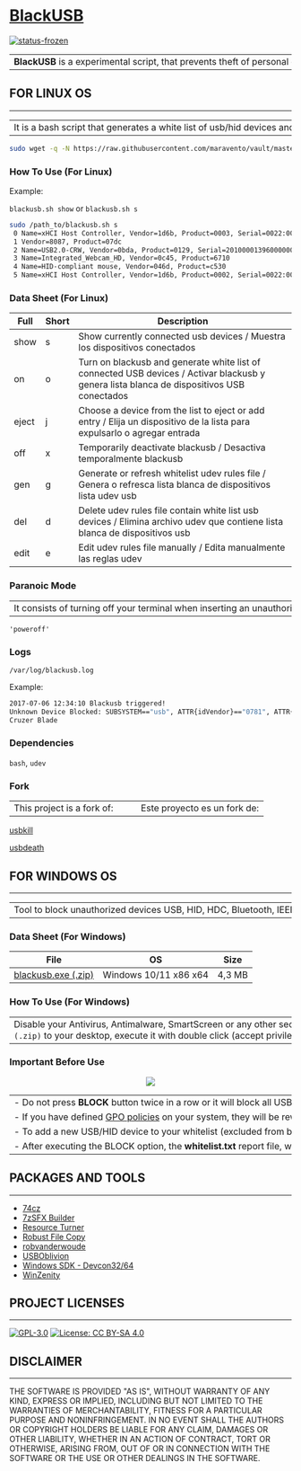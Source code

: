 # [BlackUSB](https://www.maravento.com)

[![status-frozen](https://img.shields.io/badge/status-frozen-blue.svg)](https://github.com/maravento/vault)

<!-- markdownlint-disable MD033 -->

<table width="100%">
  <tr>
    <td style="width: 50%; white-space: nowrap;">
     <b>BlackUSB</b> is a experimental script, that prevents theft of personal data, malware, forensic tools, BadUSB (USB Rubber Ducky), etc. Generates a whitelist of usb/hid devices and blocks any other unauthorized insertion of unknown devices, using udev rules.
    </td>
    <td style="width: 50%; white-space: nowrap;">
     <b>BlackUSB</b> es un script experimental, que previene el robo de datos personales, malware, herramientas forenses, BadUSB (USB Rubber Ducky), etc. Genera una lista blanca de dispositivos usb/hid y bloquea cualquier otra inserción no autorizada de dispositivos desconocidos, usando reglas udev.
    </td>
  </tr>
</table>

## FOR LINUX OS

---

<table width="100%">
  <tr>
    <td style="width: 50%; white-space: nowrap;">
     It is a bash script that generates a white list of usb/hid devices and blocks any other unauthorized insertion of unknown devices, using udev rules.
    </td>
    <td style="width: 50%; white-space: nowrap;">
     Es un bash script que genera una lista blanca de dispositivos usb/hid y bloquea cualquier otra inserción no autorizada de dispositivos desconocidos, usando reglas udev.
    </td>
  </tr>
</table>

```bash
sudo wget -q -N https://raw.githubusercontent.com/maravento/vault/master/blackusb/linux/blackusb.sh -O /path_to/blackusb.sh && sudo chmod +x /path_to/blackusb.sh
```

### How To Use (For Linux)

Example:

`blackusb.sh show` or `blackusb.sh s`

```bash
sudo /path_to/blackusb.sh s
 0 Name=xHCI Host Controller, Vendor=1d6b, Product=0003, Serial=0022:00:14.0
 1 Vendor=8087, Product=07dc
 2 Name=USB2.0-CRW, Vendor=0bda, Product=0129, Serial=20100001396000000
 3 Name=Integrated_Webcam_HD, Vendor=0c45, Product=6710
 4 Name=HID-compliant mouse, Vendor=046d, Product=c530
 5 Name=xHCI Host Controller, Vendor=1d6b, Product=0002, Serial=0022:00:14.0
```

### Data Sheet (For Linux)

|Full|Short|Description|
|----|-----|-----------|
|show|s|Show currently connected usb devices / Muestra los dispositivos conectados|
|on|o|Turn on blackusb and generate white list of connected USB devices / Activar blackusb y genera lista blanca de dispositivos USB conectados|
|eject|j|Choose a device from the list to eject or add entry / Elija un dispositivo de la lista para expulsarlo o agregar entrada|
|off|x|Temporarily deactivate blackusb / Desactiva temporalmente blackusb|
|gen|g|Generate or refresh whitelist udev rules file / Genera o refresca lista blanca de dispositivos lista udev usb|
|del|d|Delete udev rules file contain white list usb devices / Elimina archivo udev que contiene lista blanca de dispositivos usb|
|edit|e|Edit udev rules file manually / Edita manualmente las reglas udev|

### Paranoic Mode

<table width="100%">
  <tr>
    <td style="width: 50%; white-space: nowrap;">
     It consists of turning off your terminal when inserting an unauthorized and/or unknown usb device, rather than locking it. To activate it, edit the script manually and uncomment the line.
    </td>
    <td style="width: 50%; white-space: nowrap;">
     Consiste en apagar su terminal cuando se inserte un dispositivo usb no autorizado y/o desconocido, en lugar de bloquearlo. Para activarlo, edite manualmente el script y descomente la línea. 
    </td>
  </tr>
</table>

`'poweroff'`

### Logs

`/var/log/blackusb.log`

Example:

```bash
2017-07-06 12:34:10 Blackusb triggered!
Unknown Device Blocked: SUBSYSTEM=="usb", ATTR{idVendor}=="0781", ATTR{idProduct}=="5567", ATTR{serial}=="4C530799910104103543"
Cruzer Blade
```

### Dependencies

`bash`, `udev`

### Fork

<table width="100%">
  <tr>
    <td style="width: 50%; white-space: nowrap;">
     This project is a fork of:
    </td>
    <td style="width: 50%; white-space: nowrap;">
     Este proyecto es un fork de:
    </td>
  </tr>
</table>

[usbkill](https://github.com/hephaest0s/usbkill)

[usbdeath](https://github.com/trpt/usbdeath)

## FOR WINDOWS OS

---

<table width="100%">
  <tr>
    <td style="width: 50%; white-space: nowrap;">
     Tool to block unauthorized devices USB, HID, HDC, Bluetooth, IEEE, SmartCardReader, PCMCIA, Printers, SCSI, RAID, etc. Cleans previous device installations, rescans those connected and blocks new ones.
    </td>
    <td style="width: 50%; white-space: nowrap;">
     Herramienta para bloquear dispositivos no autorizados USB, HID, HDC, Bluetooth, IEEE, SmartCardReader, PCMCIA, Printers, SCSI, RAID, etc. Limpia instalaciones previas de dispositivos, reescanea los conectados y bloquea los nuevos.
    </td>
  </tr>
</table>

### Data Sheet (For Windows)

| File | OS | Size |
| :---: | :---: | :---: |
| [blackusb.exe (.zip)](https://raw.githubusercontent.com/maravento/vault/master/blackusb/win/blackusb.zip) | Windows 10/11 x86 x64 | 4,3 MB |

### How To Use (For Windows)

<table width="100%">
  <tr>
    <td style="width: 50%; white-space: nowrap;">
     Disable your Antivirus, Antimalware, SmartScreen or any other security solution in your Operating System, close all windows and check the date and time of your PC is correct. Unzip <code>BlackUSB.exe (.zip)</code> to your desktop, execute it with double click (accept privileged execution) and follow the instructions on the screen.
    </td>
    <td style="width: 50%; white-space: nowrap;">
     Desactive su Antivirus, Antimalware, SmartScreen o cualquier otra solución de seguridad en su Sistema Operativo, cierre todas las ventanas y verifique la fecha y hora de su PC sea la correcta. Descomprima <code>BlackUSB.exe (.zip)</code> en el escritorio, ejecutarlo con doble clic (acepte la ejecución con privilegios) y siga las instrucciones en pantalla.
    </td>
  </tr>
</table>

### Important Before Use

<div align="center">
  <img src="https://raw.githubusercontent.com/maravento/vault/master/blackusb/img/blackusb.png">
</div>

<table width="100%">
  <tr>
    <td style="width: 50%; white-space: nowrap;">
     - Do not press <b>BLOCK</b> button twice in a row or it will block all USB/HID devices.
    </td>
    <td style="width: 50%; white-space: nowrap;">
     - No pulse el botón <b>BLOCK</b> dos veces seguidas, o bloqueará todos los dispositivos USB/HID.
    </td>
  </tr>
  <tr>
    <td style="width: 50%; white-space: nowrap;">
     - If you have defined <a href="https://en.wikipedia.org/wiki/Group_Policy" target="_blank">GPO policies</a> on your system, they will be rewritten. Make a GPO backup before using BlackUSB.
    </td>
    <td style="width: 50%; white-space: nowrap;">
     - Si tiene establecidas <a href="https://en.wikipedia.org/wiki/Group_Policy" target="_blank">GPO policies</a> en su sistema, serán reescritas. Haga backup GPO antes de usar BlackUSB. 
    </td>
  </tr>
  <tr>
    <td style="width: 50%; white-space: nowrap;">
     - To add a new USB/HID device to your whitelist (excluded from blocking) you must press the RESTORE button to remove the restrictions, then connect the new device and finally press BLOCK button.
    </td>
    <td style="width: 50%; white-space: nowrap;">
     - Para incorporar un nuevo dispositivo USB/HID a su lista blanca (excluidos de bloqueo) debe pulsar el botón RESTORE para eliminar las restricciones, luego conectar el nuevo dispositivo y finalmente pulsar el botón BLOCK.
    </td>
  </tr>
  <tr>
    <td style="width: 50%; white-space: nowrap;">
     - After executing the BLOCK option, the <b>whitelist.txt</b> report file, which contains the white list of USB/HID devices excluded from the lock, will be displayed on your desktop. This list will be deleted when using the RESTORE option.
    </td>
    <td style="width: 50%; white-space: nowrap;">
     - Despues de ejecutar la opción BLOCK, aparecerá en su escritorio el archivo de reporte <b>whitelist.txt</b>, que contiene la lista blanca de dispositivos USB/HID excluidos del bloqueo. Esta lista será eliminada al utilizar la opción RESTORE.
    </td>
  </tr>
</table>

## PACKAGES AND TOOLS

---

- [74cz](http://74.cz/es/make-sfx/index.php)
- [7zSFX Builder](https://sourceforge.net/projects/s-zipsfxbuilder/)
- [Resource Turner](http://www.restuner.com/)
- [Robust File Copy](https://docs.microsoft.com/en-us/windows-server/administration/windows-commands/robocopy)
- [robvanderwoude](http://www.robvanderwoude.com/)
- [USBOblivion](https://sourceforge.net/projects/usboblivion/)
- [Windows SDK - Devcon32/64](https://developer.microsoft.com/en-us/windows/downloads/windows-sdk/)
- [WinZenity](https://github.com/maravento/vault/tree/master/winzenity)

## PROJECT LICENSES

---

[![GPL-3.0](https://img.shields.io/badge/License-GPLv3-blue.svg)](https://www.gnu.org/licenses/gpl.txt)
[![License: CC BY-SA 4.0](https://img.shields.io/badge/License-CC_BY--SA_4.0-lightgrey.svg)](https://creativecommons.org/licenses/by-sa/4.0/)

## DISCLAIMER

---

THE SOFTWARE IS PROVIDED "AS IS", WITHOUT WARRANTY OF ANY KIND, EXPRESS OR IMPLIED, INCLUDING BUT NOT LIMITED TO THE WARRANTIES OF MERCHANTABILITY, FITNESS FOR A PARTICULAR PURPOSE AND NONINFRINGEMENT. IN NO EVENT SHALL THE AUTHORS OR COPYRIGHT HOLDERS BE LIABLE FOR ANY CLAIM, DAMAGES OR OTHER LIABILITY, WHETHER IN AN ACTION OF CONTRACT, TORT OR OTHERWISE, ARISING FROM, OUT OF OR IN CONNECTION WITH THE SOFTWARE OR THE USE OR OTHER DEALINGS IN THE SOFTWARE.
